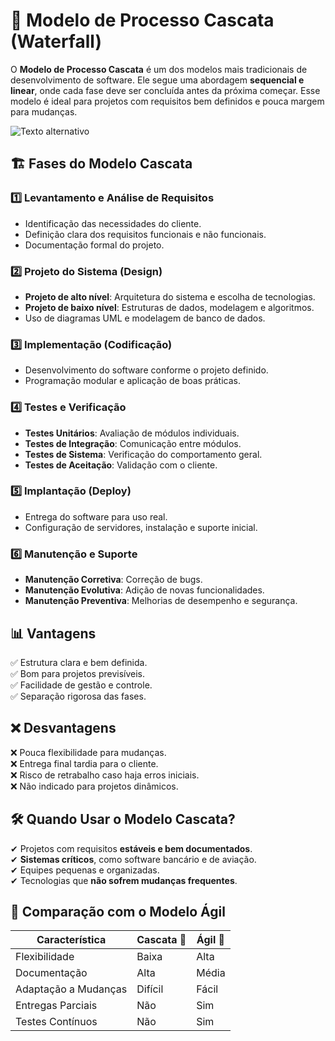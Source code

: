 # 📌 Modelo de Processo Cascata (Waterfall)

O **Modelo de Processo Cascata** é um dos modelos mais tradicionais de desenvolvimento de software. Ele segue uma abordagem **sequencial e linear**, onde cada fase deve ser concluída antes da próxima começar. Esse modelo é ideal para projetos com requisitos bem definidos e pouca margem para mudanças.

![Texto alternativo]([caminho/para/imagem.png](https://static.vecteezy.com/system/resources/previews/007/403/737/large_2x/the-waterfall-model-infographic-is-used-in-software-engineering-or-software-development-processes-the-illustration-has-6-steps-like-agile-methodology-or-design-thinking-for-application-system-vector.jpg))


## 🏗 Fases do Modelo Cascata

### 1️⃣ Levantamento e Análise de Requisitos
- Identificação das necessidades do cliente.
- Definição clara dos requisitos funcionais e não funcionais.
- Documentação formal do projeto.

### 2️⃣ Projeto do Sistema (Design)
- **Projeto de alto nível**: Arquitetura do sistema e escolha de tecnologias.
- **Projeto de baixo nível**: Estruturas de dados, modelagem e algoritmos.
- Uso de diagramas UML e modelagem de banco de dados.

### 3️⃣ Implementação (Codificação)
- Desenvolvimento do software conforme o projeto definido.
- Programação modular e aplicação de boas práticas.

### 4️⃣ Testes e Verificação
- **Testes Unitários**: Avaliação de módulos individuais.
- **Testes de Integração**: Comunicação entre módulos.
- **Testes de Sistema**: Verificação do comportamento geral.
- **Testes de Aceitação**: Validação com o cliente.

### 5️⃣ Implantação (Deploy)
- Entrega do software para uso real.
- Configuração de servidores, instalação e suporte inicial.

### 6️⃣ Manutenção e Suporte
- **Manutenção Corretiva**: Correção de bugs.
- **Manutenção Evolutiva**: Adição de novas funcionalidades.
- **Manutenção Preventiva**: Melhorias de desempenho e segurança.

## 📊 Vantagens
✅ Estrutura clara e bem definida.  
✅ Bom para projetos previsíveis.  
✅ Facilidade de gestão e controle.  
✅ Separação rigorosa das fases.  

## ❌ Desvantagens
❌ Pouca flexibilidade para mudanças.  
❌ Entrega final tardia para o cliente.  
❌ Risco de retrabalho caso haja erros iniciais.  
❌ Não indicado para projetos dinâmicos.  

## 🛠 Quando Usar o Modelo Cascata?
✔ Projetos com requisitos **estáveis e bem documentados**.  
✔ **Sistemas críticos**, como software bancário e de aviação.  
✔ Equipes pequenas e organizadas.  
✔ Tecnologias que **não sofrem mudanças frequentes**.  

## 🔄 Comparação com o Modelo Ágil
| Característica       | Cascata 🚰  | Ágil 🔄 |
|----------------------|------------|--------|
| Flexibilidade       | Baixa       | Alta   |
| Documentação       | Alta        | Média  |
| Adaptação a Mudanças | Difícil     | Fácil  |
| Entregas Parciais  | Não         | Sim    |
| Testes Contínuos   | Não         | Sim    |


